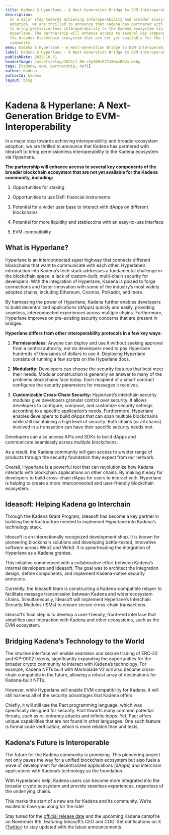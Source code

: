 ```yaml
---
title: Kadena & Hyperlane - A Next-Generation Bridge to EVM-Interoperability
description:
  In a major step towards achieving interoperability and broader ecosystem
  adoption, we are thrilled to announce that Kadena has partnered with Ideasoft
  to bring permissionless interoperability to the Kadena ecosystem via
  Hyperlane. The partnership will enhance access to several key components of
  the broader blockchain ecosystem that are not yet available for the Kadena
  community
menu: Kadena & Hyperlane - A Next-Generation Bridge to EVM-Interoperability
label: Kadena & Hyperlane - A Next-Generation Bridge to EVM-Interoperability
publishDate: 2023-10-31
headerImage: /assets/blog/2023/1_6W-sSp30BcE2Ta5HwzB8Vw.webp
tags: [kadena, evm, partnership, defi]
author: Kadena
authorId: kadena
layout: blog
---
```


# Kadena & Hyperlane: A Next-Generation Bridge to EVM-Interoperability

In a major step towards achieving interoperability and broader ecosystem
adoption, we are thrilled to announce that Kadena has partnered with Ideasoft to
bring permissionless interoperability to the Kadena ecosystem via Hyperlane.

**The partnership will enhance access to several key components of the broader
blockchain ecosystem that are not yet available for the Kadena community,
including:**

1. Opportunities for staking

2. Opportunities to use DeFi financial instruments

3. Potential for a wider user base to interact with dApps on different
   blockchains

4. Potential for more liquidity and stablecoins with an easy-to-use interface

5. EVM-compatibility

## What is Hyperlane?

Hyperlane is an interconnected super highway that connects different blockchains
that want to communicate with each other. Hyperlane’s introduction into Kadena’s
tech stack addresses a fundamental challenge in the blockchain space: a lack of
custom-built, multi-chain security for developers. With the integration of
Hyperlane, Kadena is poised to forge connections and foster innovation with some
of the industry’s most widely adopted chains, including Ethereum, Cosmos,
Polkadot, and more.

By harnessing the power of Hyperlane, Kadena further enables developers to build
decentralized applications (dApps) quickly and easily, providing seamless,
interconnected experiences across multiple chains. Furthermore, Hyperlane
improves on pre-existing security concerns that are present in bridges.

**Hyperlane differs from other interoperability protocols in a few key ways:**

1.  **Permissionless**: Anyone can deploy and use it without seeking approval
    from a central authority, nor do developers need to pay Hyperlane hundreds
    of thousands of dollars to use it. Deploying Hyperlane consists of running a
    few scripts on the Hyperlane docs.

2.  **Modularity:** Developers can choose the security features that best meet
    their needs. Modular construction is generally an answer to many of the
    problems blockchains face today. Each recipient of a smart contract
    configures the security parameters for messages it receives.

3.  **Customizable Cross-Chain Security:** Hyperlane’s interchain security
    modules give developers granular control over security. It allows developers
    to configure, compose, and customize security settings according to a
    specific application’s needs. Furthermore, Hyperlane enables developers to
    build dApps that can span multiple blockchains while still maintaining a
    high level of security. Both chains (or all chains) involved in a
    transaction can have their specific security needs met.

Developers can also access APIs and SDKs to build dApps and communicate
seamlessly across multiple blockchains.

As a result, the Kadena community will gain access to a wider range of products
through the security foundation they expect from our network.

Overall, Hyperlane is a powerful tool that can revolutionize how Kadena
interacts with blockchain applications on other chains. By making it easy for
developers to build cross-chain dApps for users to interact with, Hyperlane is
helping to create a more interconnected and user-friendly blockchain ecosystem.

## Ideasoft: Helping Kadena go Interchain

Through the Kadena Grant Program, Ideasoft has become a key partner in building
the infrastructure needed to implement Hyperlane into Kadena’s technology stack.

Ideasoft is an internationally recognized development shop. It is known for
pioneering blockchain solutions and developing battle-tested, innovative
software across Web2 and Web3. It is spearheading the integration of Hyperlane
as a Kadena grantee.

This initiative commenced with a collaborative effort between Kadena’s internal
developers and Ideasoft. The goal was to architect the integration design,
define components, and implement Kadena-native security protocols.

Currently, the Ideasoft team is constructing a Kadena-compatible relayer to
facilitate message transmission between Kadena and wider ecosystem chains.
Simultaneously, Ideasoft will implement Hyperlane’s Interchain Security Modules
(ISMs) to ensure secure cross-chain transactions.

Ideasoft’s final step is to develop a user-friendly, front-end interface that
simplifies user interaction with Kadena and other ecosystems, such as the EVM
ecosystem.

## Bridging Kadena’s Technology to the World

The intuitive interface will enable seamless and secure trading of ERC-20 and
KIP-0002 tokens, significantly expanding the opportunities for the broader
crypto community to interact with Kadena’s technology. For example, Kadena NFTs
built with Marmalade V2 will also become cross-chain compatible in the future,
allowing a robust array of destinations for Kadena-built NFTs.

However, while Hyperlane will enable EVM compatibility for Kadena, it will still
harness all of the security advantages that Kadena offers.

Chiefly, it will still use the Pact programming language, which was specifically
designed for security. Pact thwarts many common potential threats, such as
re-entrancy attacks and infinite loops. Yet, Pact offers unique capabilities
that are not found in other languages. One such feature is formal code
verification, which is more reliable than unit tests.

## Kadena’s Future is Interoperable

The future for the Kadena community is promising. This pioneering project not
only paves the way for a unified blockchain ecosystem but also fuels a wave of
development for decentralized applications (dApps) and interchain applications
with Kadena’s technology as the foundation.

With Hyperlane’s help, Kadena users can become more integrated into the broader
crypto ecosystem and provide seamless experiences, regardless of the underlying
chains.

This marks the start of a new era for Kadena and its community. We’re excited to
have you along for the ride!

Stay tuned for the [official release date](https://twitter.com/kadena_io) and
the upcoming Kadena campfire on November 8th, featuring Ideasoft’s CEO and COO.
Set notifications on X ([Twitter](https://twitter.com/kadena_io)) to stay
updated with the latest announcements.
